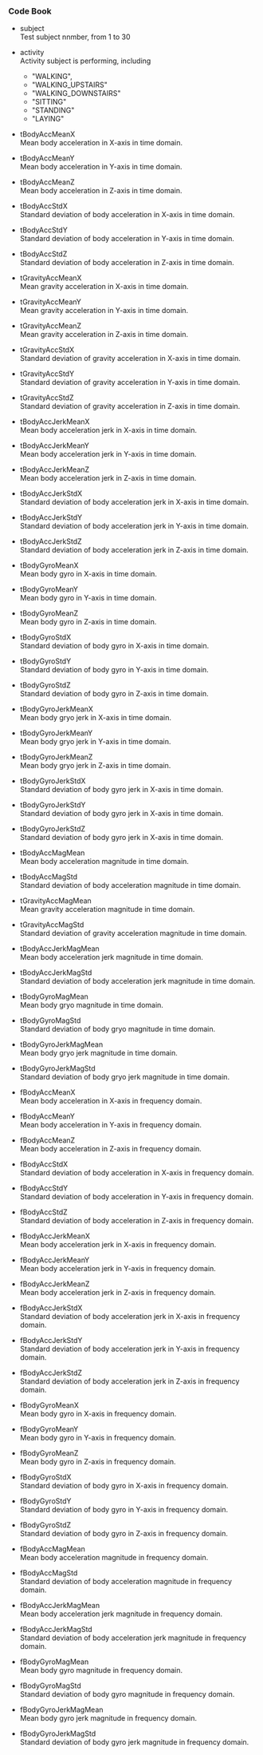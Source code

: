 ### Code Book

* subject  
  Test subject nnmber, from 1 to 30

* activity  
  Activity subject is performing, including
    * "WALKING",
    * "WALKING_UPSTAIRS"
    * "WALKING_DOWNSTAIRS"
    * "SITTING"
    * "STANDING"
    * "LAYING"

* tBodyAccMeanX  
  Mean body acceleration in X-axis in time domain.

* tBodyAccMeanY  
  Mean body acceleration in Y-axis in time domain.

* tBodyAccMeanZ  
  Mean body acceleration in Z-axis in time domain.

* tBodyAccStdX  
  Standard deviation of body acceleration in X-axis in time domain.

* tBodyAccStdY  
  Standard deviation of body acceleration in Y-axis in time domain.

* tBodyAccStdZ  
  Standard deviation of body acceleration in Z-axis in time domain.

* tGravityAccMeanX  
  Mean gravity acceleration in X-axis in time domain.

* tGravityAccMeanY  
  Mean gravity acceleration in Y-axis in time domain.

* tGravityAccMeanZ  
  Mean gravity acceleration in Z-axis in time domain.

* tGravityAccStdX  
  Standard deviation of gravity acceleration in X-axis in time domain.

* tGravityAccStdY  
  Standard deviation of gravity acceleration in Y-axis in time domain.

* tGravityAccStdZ  
  Standard deviation of gravity acceleration in Z-axis in time domain.

* tBodyAccJerkMeanX  
  Mean body acceleration jerk in X-axis in time domain.

* tBodyAccJerkMeanY  
  Mean body acceleration jerk in Y-axis in time domain.

* tBodyAccJerkMeanZ  
  Mean body acceleration jerk in Z-axis in time domain.

* tBodyAccJerkStdX  
  Standard deviation of body acceleration jerk in X-axis in time domain.

* tBodyAccJerkStdY  
  Standard deviation of body acceleration jerk in Y-axis in time domain.

* tBodyAccJerkStdZ  
  Standard deviation of body acceleration jerk in Z-axis in time domain.

* tBodyGyroMeanX  
  Mean body gyro in X-axis in time domain.

* tBodyGyroMeanY  
  Mean body gyro in Y-axis in time domain.

* tBodyGyroMeanZ  
  Mean body gyro in Z-axis in time domain.

* tBodyGyroStdX  
  Standard deviation of body gyro in X-axis in time domain.

* tBodyGyroStdY  
  Standard deviation of body gyro in Y-axis in time domain.

* tBodyGyroStdZ  
  Standard deviation of body gyro in Z-axis in time domain.

* tBodyGyroJerkMeanX  
  Mean body gryo jerk in X-axis in time domain.

* tBodyGyroJerkMeanY  
  Mean body gryo jerk in Y-axis in time domain.

* tBodyGyroJerkMeanZ  
  Mean body gryo jerk in Z-axis in time domain.

* tBodyGyroJerkStdX  
  Standard deviation of body gyro jerk in X-axis in time domain.

* tBodyGyroJerkStdY  
  Standard deviation of body gyro jerk in X-axis in time domain.

* tBodyGyroJerkStdZ  
  Standard deviation of body gyro jerk in X-axis in time domain.

* tBodyAccMagMean  
  Mean body acceleration magnitude in time domain.

* tBodyAccMagStd  
  Standard deviation of body acceleration magnitude in time domain.

* tGravityAccMagMean  
  Mean gravity acceleration magnitude in time domain.

* tGravityAccMagStd  
  Standard deviation of gravity acceleration magnitude in time domain.

* tBodyAccJerkMagMean  
  Mean body acceleration jerk magnitude in time domain.

* tBodyAccJerkMagStd  
  Standard deviation of body acceleration jerk magnitude in time domain.

* tBodyGyroMagMean  
  Mean body gryo magnitude in time domain.

* tBodyGyroMagStd  
  Standard deviation of body gryo magnitude in time domain.

* tBodyGyroJerkMagMean  
  Mean body gryo jerk magnitude in time domain.

* tBodyGyroJerkMagStd  
  Standard deviation of body gryo jerk magnitude in time domain.

* fBodyAccMeanX  
  Mean body acceleration in X-axis in frequency domain.

* fBodyAccMeanY  
  Mean body acceleration in Y-axis in frequency domain.

* fBodyAccMeanZ  
  Mean body acceleration in Z-axis in frequency domain.

* fBodyAccStdX  
  Standard deviation of body acceleration in X-axis in frequency domain.

* fBodyAccStdY  
  Standard deviation of body acceleration in Y-axis in frequency domain.

* fBodyAccStdZ  
  Standard deviation of body acceleration in Z-axis in frequency domain.

* fBodyAccJerkMeanX  
  Mean body acceleration jerk in X-axis in frequency domain.

* fBodyAccJerkMeanY  
  Mean body acceleration jerk in Y-axis in frequency domain.

* fBodyAccJerkMeanZ  
  Mean body acceleration jerk in Z-axis in frequency domain.

* fBodyAccJerkStdX  
  Standard deviation of body acceleration jerk in X-axis in frequency domain.

* fBodyAccJerkStdY  
  Standard deviation of body acceleration jerk in Y-axis in frequency domain.

* fBodyAccJerkStdZ  
  Standard deviation of body acceleration jerk in Z-axis in frequency domain.

* fBodyGyroMeanX  
  Mean body gyro in X-axis in frequency domain.

* fBodyGyroMeanY  
  Mean body gyro in Y-axis in frequency domain.

* fBodyGyroMeanZ  
  Mean body gyro in Z-axis in frequency domain.

* fBodyGyroStdX  
  Standard deviation of body gyro in X-axis in frequency domain.

* fBodyGyroStdY  
  Standard deviation of body gyro in Y-axis in frequency domain.

* fBodyGyroStdZ  
  Standard deviation of body gyro in Z-axis in frequency domain.

* fBodyAccMagMean  
  Mean body acceleration magnitude in frequency domain.

* fBodyAccMagStd  
  Standard deviation of body acceleration magnitude in frequency domain.

* fBodyAccJerkMagMean  
  Mean body acceleration jerk magnitude in frequency domain.

* fBodyAccJerkMagStd  
  Standard deviation of body acceleration jerk magnitude in frequency domain.

* fBodyGyroMagMean  
  Mean body gyro magnitude in frequency domain.

* fBodyGyroMagStd  
  Standard deviation of body gyro magnitude in frequency domain.

* fBodyGyroJerkMagMean  
  Mean body gyro jerk magnitude in frequency domain.

* fBodyGyroJerkMagStd  
  Standard deviation of body gyro jerk magnitude in frequency domain.